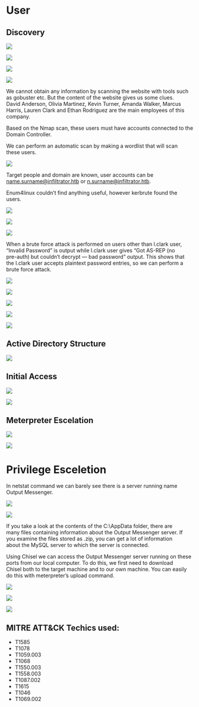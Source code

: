 
# User

## Discovery

![](https://miro.medium.com/v2/resize:fit:700/1*grcJQPYefCWs0ZWzsNj-og.png)

![](https://miro.medium.com/v2/resize:fit:700/1*LK9CyyyiqQtkRfXJ5kN3Kg.png)

![](https://miro.medium.com/v2/resize:fit:700/1*hXqKpdT-TQUuI51BuuJJTQ.png)

![](https://miro.medium.com/v2/resize:fit:700/1*aFrt_Glhq6sHlrkyeP8o-A.png)

We cannot obtain any information by scanning the website with tools such  
as gobuster etc. But the content of the website gives us some clues.  
David Anderson, Olivia Martinez, Kevin Turner, Amanda Walker, Marcus  
Harris, Lauren Clark and Ethan Rodriguez are the main employees of this  
company.

Based on the Nmap scan, these users must have accounts connected to the  
Domain Controller.

We can perform an automatic scan by making a wordlist that will scan  
these users.

![](https://miro.medium.com/v2/resize:fit:700/1*GG7fOGca7TEL06Z0NwwEbA.png)

Target people and domain are known, user accounts can be  
name.surname@infiltrator.htb or n.surname@infiltrator.htb.

Enum4linux couldn’t find anything useful, however kerbrute found the  
users.

![](https://miro.medium.com/v2/resize:fit:582/1*yE97HMf9DJ8hJUnu64cIKA.png)

![](https://miro.medium.com/v2/resize:fit:448/1*uYI3KGGMhiGERxb3UJKuvA.png)

![](https://miro.medium.com/v2/resize:fit:700/1*a3VHqKwCwQB64GqiKfs6dg.png)

When a brute force attack is performed on users other than l.clark user,  
“Invalid Password” is output while l.clark user gives “Got AS-REP (no  
pre-auth) but couldn’t decrypt — bad password” output. This shows that  
the l.clark user accepts plaintext password entries, so we can perform a  
brute force attack.

![](https://miro.medium.com/v2/resize:fit:700/1*-mgvdjONeimYBk8s210KeQ.png)

![](https://miro.medium.com/v2/resize:fit:700/1*lIqtVn-KMZTJIVbnaWFtig.png)

![](https://miro.medium.com/v2/resize:fit:700/1*27WJ41HIqINCEt9Y2xJP1w.png)

![](https://miro.medium.com/v2/resize:fit:700/1*-_tM1dw-s43Wdq05HIlIvw.png)

![](https://miro.medium.com/v2/resize:fit:409/1*E1349suRTOcWFVA47Vxikw.png)

## Active Directory Structure

![](https://miro.medium.com/v2/resize:fit:700/1*xujum-LQRV4l9qb16JV-2w.png)

## Initial Access

![](https://miro.medium.com/v2/resize:fit:700/1*Kgg6Kcy_XTFG2-n45gEjbg.png)

![](https://miro.medium.com/v2/resize:fit:700/1*pNYqvwVZBJ-NUwA5gLZ-Cg.png)

## Meterpreter Escelation

![](https://miro.medium.com/v2/resize:fit:700/1*M05JpzaLU7FlPv61T5Ga9g.png)

![](https://miro.medium.com/v2/resize:fit:700/1*F6D9597wjdxKIfUBxa6dpg.png)

# Privilege Esceletion

In netstat command we can barely see there is a server running name Output Messenger.

![](https://miro.medium.com/v2/resize:fit:700/1*VYbbUAGUmTtVNkRuhPMY_Q.png)

![](https://miro.medium.com/v2/resize:fit:700/1*zeRFxpTe2U7BA6Xjgr3e4A.png)

If you take a look at the contents of the C:\AppData folder, there are  
many files containing information about the Output Messenger server. If  
you examine the files stored as .zip, you can get a lot of information  
about the MySQL server to which the server is connected.

Using Chisel we can access the Output Messenger server running on these  
ports from our local computer. To do this, we first need to download  
Chisel both to the target machine and to our own machine. You can easily  
do this with meterpreter’s upload command.

![](https://miro.medium.com/v2/resize:fit:700/1*LlqsFeLnbhh_fsVuMB3qEw.png)

![](https://miro.medium.com/v2/resize:fit:700/1*WHweKMEqXOJGSLken-M9EQ.png)

![](https://miro.medium.com/v2/resize:fit:700/1*wYxQZ4Em0S7RFkN_hgsGHg.png)

## MITRE ATT&CK Techics used:

-   T1585
-   T1078
-   T1059.003
-   T1068
-   T1550.003
-   T1558.003
-   T1087.002
-   T1615
-   T1046
-   T1069.002

